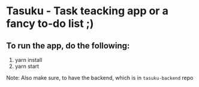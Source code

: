 # Tasuku - Task teacking app or a fancy to-do list ;)

## To run the app, do the following:

1. yarn install
2. yarn start

Note: Also make sure, to have the backend, which is in `tasuku-backend` repo
